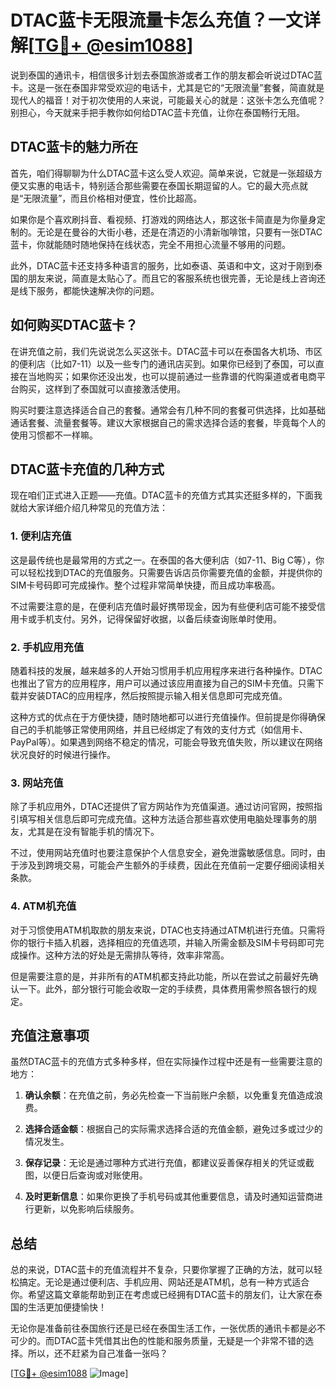 # DTAC蓝卡无限流量卡怎么充值？一文详解[[TG💪+ @esim1088](https://t.me/s/esim1088)]

说到泰国的通讯卡，相信很多计划去泰国旅游或者工作的朋友都会听说过DTAC蓝卡。这是一张在泰国非常受欢迎的电话卡，尤其是它的“无限流量”套餐，简直就是现代人的福音！对于初次使用的人来说，可能最关心的就是：这张卡怎么充值呢？别担心，今天就来手把手教你如何给DTAC蓝卡充值，让你在泰国畅行无阻。

## DTAC蓝卡的魅力所在

首先，咱们得聊聊为什么DTAC蓝卡这么受人欢迎。简单来说，它就是一张超级方便又实惠的电话卡，特别适合那些需要在泰国长期逗留的人。它的最大亮点就是“无限流量”，而且价格相对便宜，性价比超高。

如果你是个喜欢刷抖音、看视频、打游戏的网络达人，那这张卡简直是为你量身定制的。无论是在曼谷的大街小巷，还是在清迈的小清新咖啡馆，只要有一张DTAC蓝卡，你就能随时随地保持在线状态，完全不用担心流量不够用的问题。

此外，DTAC蓝卡还支持多种语言的服务，比如泰语、英语和中文，这对于刚到泰国的朋友来说，简直是太贴心了。而且它的客服系统也很完善，无论是线上咨询还是线下服务，都能快速解决你的问题。

## 如何购买DTAC蓝卡？

在讲充值之前，我们先说说怎么买这张卡。DTAC蓝卡可以在泰国各大机场、市区的便利店（比如7-11）以及一些专门的通讯店买到。如果你已经到了泰国，可以直接在当地购买；如果你还没出发，也可以提前通过一些靠谱的代购渠道或者电商平台购买，这样到了泰国就可以直接激活使用。

购买时要注意选择适合自己的套餐。通常会有几种不同的套餐可供选择，比如基础通话套餐、流量套餐等。建议大家根据自己的需求选择合适的套餐，毕竟每个人的使用习惯都不一样嘛。

## DTAC蓝卡充值的几种方式

现在咱们正式进入正题——充值。DTAC蓝卡的充值方式其实还挺多样的，下面我就给大家详细介绍几种常见的充值方法：

### 1. 便利店充值

这是最传统也是最常用的方式之一。在泰国的各大便利店（如7-11、Big C等），你可以轻松找到DTAC的充值服务。只需要告诉店员你需要充值的金额，并提供你的SIM卡号码即可完成操作。整个过程非常简单快捷，而且成功率极高。

不过需要注意的是，在便利店充值时最好携带现金，因为有些便利店可能不接受信用卡或手机支付。另外，记得保留好收据，以备后续查询账单时使用。

### 2. 手机应用充值

随着科技的发展，越来越多的人开始习惯用手机应用程序来进行各种操作。DTAC也推出了官方的应用程序，用户可以通过该应用直接为自己的SIM卡充值。只需下载并安装DTAC的应用程序，然后按照提示输入相关信息即可完成充值。

这种方式的优点在于方便快捷，随时随地都可以进行充值操作。但前提是你得确保自己的手机能够正常使用网络，并且已经绑定了有效的支付方式（如信用卡、PayPal等）。如果遇到网络不稳定的情况，可能会导致充值失败，所以建议在网络状况良好的时候进行操作。

### 3. 网站充值

除了手机应用外，DTAC还提供了官方网站作为充值渠道。通过访问官网，按照指引填写相关信息后即可完成充值。这种方法适合那些喜欢使用电脑处理事务的朋友，尤其是在没有智能手机的情况下。

不过，使用网站充值时也要注意保护个人信息安全，避免泄露敏感信息。同时，由于涉及到跨境交易，可能会产生额外的手续费，因此在充值前一定要仔细阅读相关条款。

### 4. ATM机充值

对于习惯使用ATM机取款的朋友来说，DTAC也支持通过ATM机进行充值。只需将你的银行卡插入机器，选择相应的充值选项，并输入所需金额及SIM卡号码即可完成操作。这种方法的好处是无需排队等待，效率非常高。

但是需要注意的是，并非所有的ATM机都支持此功能，所以在尝试之前最好先确认一下。此外，部分银行可能会收取一定的手续费，具体费用需参照各银行的规定。

## 充值注意事项

虽然DTAC蓝卡的充值方式多种多样，但在实际操作过程中还是有一些需要注意的地方：

1. **确认余额**：在充值之前，务必先检查一下当前账户余额，以免重复充值造成浪费。
   
2. **选择合适金额**：根据自己的实际需求选择合适的充值金额，避免过多或过少的情况发生。

3. **保存记录**：无论是通过哪种方式进行充值，都建议妥善保存相关的凭证或截图，以便日后查询或对账使用。

4. **及时更新信息**：如果你更换了手机号码或其他重要信息，请及时通知运营商进行更新，以免影响后续服务。

## 总结

总的来说，DTAC蓝卡的充值流程并不复杂，只要你掌握了正确的方法，就可以轻松搞定。无论是通过便利店、手机应用、网站还是ATM机，总有一种方式适合你。希望这篇文章能帮助到正在考虑或已经拥有DTAC蓝卡的朋友们，让大家在泰国的生活更加便捷愉快！

无论你是准备前往泰国旅行还是已经在泰国生活工作，一张优质的通讯卡都是必不可少的。而DTAC蓝卡凭借其出色的性能和服务质量，无疑是一个非常不错的选择。所以，还不赶紧为自己准备一张吗？

[[TG💪+ @esim1088](https://t.me/s/esim1088) ![Image](https://i.postimg.cc/4NQfJmqS/Snipaste-2025-05-13-00-14-12.png)]